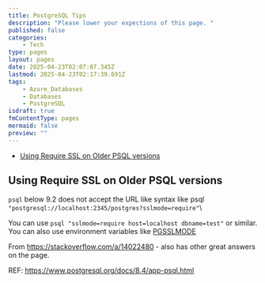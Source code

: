 ```yaml
---
title: PostgreSQL Tips
description: "Please lower your expections of this page. "
published: false
categories:
    - Tech
type: pages
layout: pages
date: 2025-04-23T02:07:07.345Z
lastmod: 2025-04-23T02:17:39.691Z
tags:
    - Azure_Databases
    - Databases
    - PostgreSQL
isdraft: true
fmContentType: pages
mermaid: false
preview: ""
---
```


<!--- cSpell:disable --->
* [Using Require SSL on Older PSQL versions](#using-require-ssl-on-older-psql-versions)
<!--- cSpell:enable --->

## Using Require SSL on Older PSQL versions

`psql` below 9.2 does not accept the URL like syntax like psql `"postgresql://localhost:2345/postgres?sslmode=require"`\

You can use `psql "sslmode=require host=localhost dbname=test"` or similar. You can also use environment variables like [PGSSLMODE](https://www.postgresql.org/docs/8.4/libpq-connect.html#LIBPQ-CONNECT-SSLMODE)

From <https://stackoverflow.com/a/14022480> - also has other great answers on the page.

REF: <https://www.postgresql.org/docs/8.4/app-psql.html>

<!-- cSpell:ignore toolname -->
<!--
## toolname

### toolname Commands

### toolname Notes

### toolname References

<>
-->
